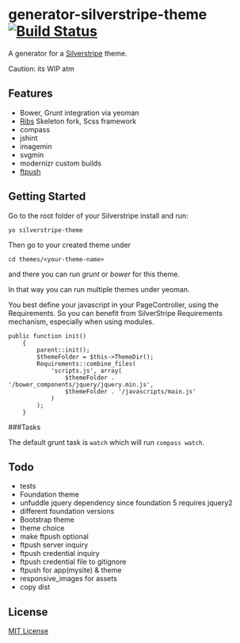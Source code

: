 # generator-silverstripe-theme [![Build Status](https://secure.travis-ci.org/ivoba/generator-silverstripe-theme.png?branch=master)](https://travis-ci.org/ivoba/generator-silverstripe-theme)

A generator for a [Silverstripe](http://silverstripe.org) theme.

Caution: its WIP atm

## Features

- Bower, Grunt integration via yeoman
- [Ribs](https://github.com/nickpack/Ribs) Skeleton fork, Scss framework
- compass
- jshint
- imagemin
- svgmin
- modernizr custom builds
- [ftpush](https://github.com/inossidabile/grunt-ftpush)

## Getting Started

Go to the root folder of your Silverstripe install and run:

    yo silverstripe-theme

Then go to your created theme under

    cd themes/<your-theme-name>

and there you can run *grunt* or *bower* for this theme.

In that way you can run multiple themes under yeoman.

You best define your javascript in your PageController, using the Requirements.
So you can benefit from SilverStripe Requirements mechanism, especially when using modules.

    public function init()
        {
            parent::init();
            $themeFolder = $this->ThemeDir();
            Requirements::combine_files(
                'scripts.js', array(
                    $themeFolder . '/bower_components/jquery/jquery.min.js',
                    $themeFolder . '/javascripts/main.js'
                )
            );
        }

###Tasks

The default grunt task is ```watch``` which will run ```compass watch```.


## Todo

- tests
- Foundation theme
- unfuddle jquery dependency since foundation 5 requires jquery2
- different foundation versions
- Bootstrap theme
- theme choice
- make ftpush optional
- ftpush server inquiry
- ftpush credential inquiry
- ftpush credential file to gitignore
- ftpush for app(mysite) & theme
- responsive_images for assets
- copy dist


## License

[MIT License](http://en.wikipedia.org/wiki/MIT_License)
